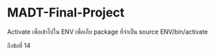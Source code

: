 # MADT-Final-Project
Activate เพื่อเข้าไปใน ENV เพื่อเก็บ package ที่จำเป็น
source ENV/bin/activate

ถึงข้อที่ 14